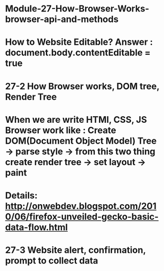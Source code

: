 # Module-27-How-Browser-Works-browser-api-and-methods
# How to Website Editable? Answer : document.body.contentEditable = true

# 27-2 How Browser works, DOM tree, Render Tree

# When we are write HTMl, CSS, JS Browser work like : Create DOM(Document Object Model) Tree -> parse style -> from this two thing create render tree -> set layout -> paint
# Details: http://onwebdev.blogspot.com/2010/06/firefox-unveiled-gecko-basic-data-flow.html

# 27-3 Website alert, confirmation, prompt to collect data
